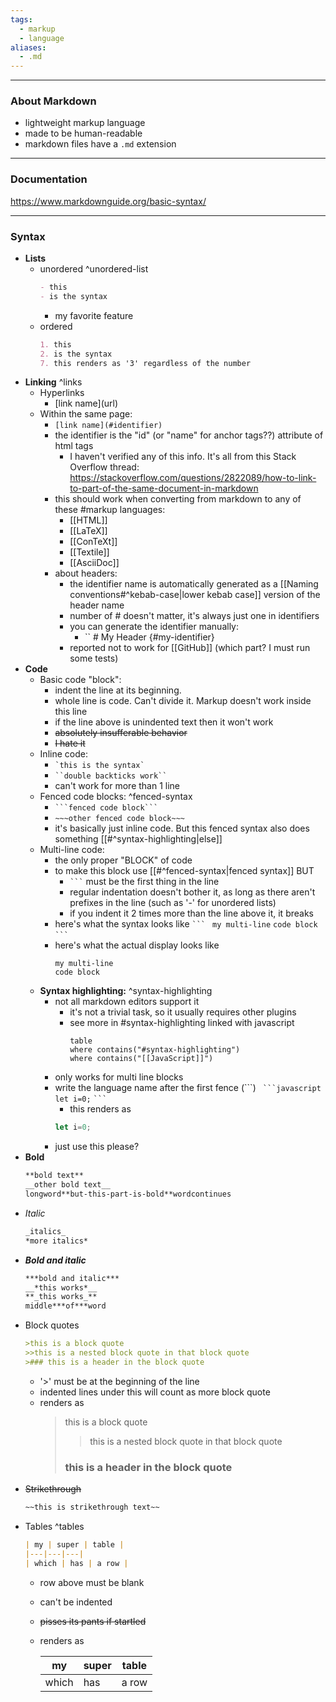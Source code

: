 ```yaml
---
tags:
  - markup
  - language
aliases:
  - .md
---
```

---

### About Markdown

- lightweight markup language
- made to be human-readable
- markdown files have a `.md` extension

---

### Documentation

https://www.markdownguide.org/basic-syntax/

---

### Syntax

- **Lists**
	- unordered ^unordered-list
		```markdown
		- this
		- is the syntax
		```
		- my favorite feature
	- ordered
		```markdown
		1. this
		2. is the syntax
		7. this renders as '3' regardless of the number
		```
- **Linking** ^links
	- Hyperlinks
		- \[link name\]\(url\)
	- Within the same page:
		- `[link name](#identifier)`
		- the identifier is the "id" (or "name" for anchor tags??) attribute of html tags
			- I haven't verified any of this info. It's all from this Stack Overflow thread:
				https://stackoverflow.com/questions/2822089/how-to-link-to-part-of-the-same-document-in-markdown
		- this should work when converting from markdown to any of these #markup languages:
			- [[HTML]]
			- [[LaTeX]]
			- [[ConTeXt]]
			- [[Textile]]
			- [[AsciiDoc]]
		- about headers:
			- the identifier name is automatically generated as a [[Naming conventions#^kebab-case|lower kebab case]] version of the header name
			- number of # doesn't matter, it's always just one in identifiers
			- you can generate the identifier manually:
				- `` # My Header {#my-identifier}
			- reported not to work for [[GitHub]] (which part? I must run some tests)
- **Code**
	- Basic code "block":
		- indent the line at its beginning.
		- whole line is code. Can't divide it. Markup doesn't work inside this line
		- if the line above is unindented text then it won't work
		- ~~absolutely insufferable behavior~~
		- ~~I hate it~~
	- Inline code:
		- `` `this is the syntax` ``
		- ` ``double backticks work`` `
		- can't work for more than 1 line
	- Fenced code blocks: ^fenced-syntax
		- ` ```fenced code block``` `
		- `~~~other fenced code block~~~`
		- it's basically just inline code. But this fenced syntax also does something [[#^syntax-highlighting|else]]
	- Multi-line code:
		- the only proper "BLOCK" of code
		- to make this block use [[#^fenced-syntax|fenced syntax]] BUT
			- ` ``` ` must be the first thing in the line
			- regular indentation doesn't bother it, as long as there aren't prefixes in the line (such as '-' for unordered lists)
			- if you indent it 2 times more than the line above it, it breaks
		- here's what the syntax looks like
			` ``` `
			` my multi-line`
			` code block `
			` ``` `
		- here's what the actual display looks like
			```
			my multi-line
			code block
			```
	- **Syntax highlighting:** ^syntax-highlighting
		- not all markdown editors support it
			- it's not a trivial task, so it usually requires other plugins
			- see more in #syntax-highlighting linked with javascript
				```dataview
				table
				where contains("#syntax-highlighting")
				where contains("[[JavaScript]]")
				```
		- only works for multi line blocks
		- write the language name after the first fence (\`\`\`)
			` ```javascript`
			` let i=0;`
			` ``` `
			- this renders as
			```javascript
			let i=0;
			```
		- just use this please?
- **Bold**
	```markdown
	**bold text**
	__other bold text__
	longword**but-this-part-is-bold**wordcontinues
	```
- _Italic_
	```markdown
	_italics_
	*more italics*
	```
- ***Bold and italic***
	```markdown
	***bold and italic***
	__*this works*__
	**_this works_**
	middle***of***word
	```
- Block quotes
	```markdown
	>this is a block quote
	>>this is a nested block quote in that block quote
	>### this is a header in the block quote
	```
	- '>' must be at the beginning of the line
	- indented lines under this will count as more block quote
	- renders as
		>this is a block quote
		>>this is a nested block quote in that block quote
		>### this is a header in the block quote
- ~~Strikethrough~~
	```markdown
	~~this is strikethrough text~~
	```
- Tables ^tables
	```markdown
	| my | super | table |
	|---|---|---|
	| which | has | a row |
	```
	- row above must be blank
	- can't be indented
	- ~~pisses its pants if startled~~
	- renders as

		| my | super | table |
		|---|---|---|
		| which | has | a row |

